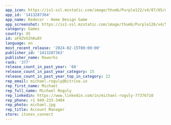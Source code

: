 ```yaml
---
app_icon: https://is1-ssl.mzstatic.com/image/thumb/Purple122/v4/87/65/d9/8765d92e-a868-3e31-8656-72d4140be581/AppIcon-ios-default-1x_U007emarketing-0-10-0-0-85-220-0.png/1024x1024bb.png
app_id: '1413287364'
app_name: Redecor - Home Design Game
app_screenshot: https://is1-ssl.mzstatic.com/image/thumb/Purple126/v4/57/1a/81/571a81ff-e78a-c1ea-d899-1dff81c55131/ee97c8ac-6dad-4ad4-a5d3-08dd849274df_RDC_RCPP_1242x2688_1.jpg/1242x2688bb.png
category: Games
country: US
id: aF0ZVXIhRu8Y
language: en
most_recent_release: '2024-02-15T00:00:00'
publisher_id: '1413287363'
publisher_name: Reworks
rank: '377'
release_count_in_past_year: '68'
release_count_in_past_year_category: 15
release_count_in_past_year_top_in_category: 22
rep_email: michael.roguly@bitrise.io
rep_first_name: Michael
rep_full_name: Michael Roguly
rep_linkedin: https://www.linkedin.com/in/michael-roguly-77376710
rep_phone: +1 949-233-3404
rep_photo: michael.jpg
rep_title: Account Manager
store: itunes_connect
---
```

